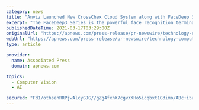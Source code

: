 ```yaml
---
category: news
title: "Anviz Launched New CrossChex Cloud System along with FaceDeep 3 Contactless Face Recognition Terminal"
excerpt: "The FaceDeep3 Series is the powerful face recognition terminal with 1:10,000 user <0.3 sec operational recognition ability, And the latest BioNANO deep learning algorithm. With the assistance of AI NPU,"
publishedDateTime: 2021-03-17T03:29:00Z
originalUrl: "https://apnews.com/press-release/pr-newswire/technology-computing-and-information-technology-cloud-computing-30983aac087bd5291f62487e147008fd"
webUrl: "https://apnews.com/press-release/pr-newswire/technology-computing-and-information-technology-cloud-computing-30983aac087bd5291f62487e147008fd"
type: article

provider:
  name: Associated Press
  domain: apnews.com

topics:
  - Computer Vision
  - AI

secured: "Fd1/othsehRRPjwAlcyGJG//gZg4fxhX7cgvXKHo5icqbxt1G3imo/ABc+i5uSjS+7P+j0C1XOJmOJZEDcTlWMu4nQSRD+IFQDZNNEx2jwEZQqVYWW4aDXhBGtX400sCyt7w4qIWZXqw9l+YUyHMA2RGqx38iNDShT/9I1ZVG2dmLWlhVfFFjofcKHRhuXr/MZsHZ7i1kbqG9V1v3zilaXW3C2x3QzyP5NBUm9LaGXe7DYPLT86p543Pxx2xAlPKrUamiuL75gkQ3rltL1VeIdD3oOKGsp0i38YeRwifeuLNhN5wiNiro7Xhleq6ooXJzYEI913EqktCEG6kX4YfhAijJsJcqw3ErO0lEBU1OSY=;/TBJp0dfL1KBnsWV6CXfcQ=="
---
```


